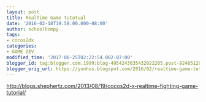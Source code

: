 ```yaml
---
layout: post
title: RealTime Game tutotual
date: '2016-02-18T19:58:00.000-08:00'
author: schoolhompy
tags:
- cocos2dx
categories:
- GAME DEV
modified_time: '2017-06-25T02:22:54.002-07:00'
blogger_id: tag:blogger.com,1999:blog-4954243635432022205.post-824851206269329606
blogger_orig_url: https://yunhos.blogspot.com/2016/02/realtime-game-tutotual.html
---
```


http://blogs.shephertz.com/2013/08/19/cocos2d-x-realtime-fighting-game-tutorial/